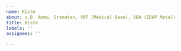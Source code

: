 ```yaml
---
name: Kiste
about: z.B. Ammo, Granaten, VBT (Medical Base), VBA (IDAP Metal)
title: Kiste
labels: ''
assignees: ''

---
```



